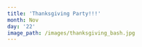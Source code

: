 ```yaml
---
title: 'Thanksgiving Party!!!'
month: Nov
day: '22'
image_path: /images/thanksgiving_bash.jpg
---
```


